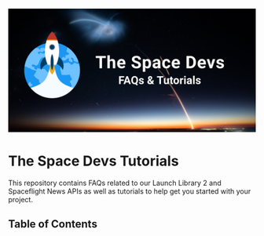 ![Repository Poster](assets/repo_poster.png)


# The Space Devs Tutorials

This repository contains FAQs related to our Launch Library 2 and Spaceflight News APIs as well as tutorials to help get you started with your project.


## Table of Contents
<!-- Start TOC (do not remove me) -->

<!-- End TOC (do not remove me) -->
